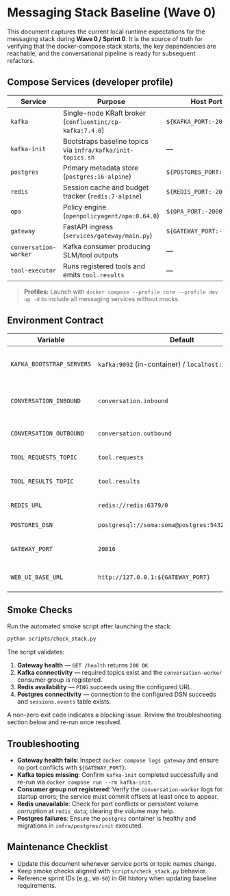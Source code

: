 # Messaging Stack Baseline (Wave 0)

This document captures the current local runtime expectations for the messaging stack during **Wave 0 / Sprint 0**. It is the source of truth for verifying that the docker-compose stack starts, the key dependencies are reachable, and the conversational pipeline is ready for subsequent refactors.

## Compose Services (developer profile)

| Service | Purpose | Host Port |
| --- | --- | --- |
| `kafka` | Single-node KRaft broker (`confluentinc/cp-kafka:7.4.0`) | `${KAFKA_PORT:-20000}` |
| `kafka-init` | Bootstraps baseline topics via `infra/kafka/init-topics.sh` | — |
| `postgres` | Primary metadata store (`postgres:16-alpine`) | `${POSTGRES_PORT:-20002}` |
| `redis` | Session cache and budget tracker (`redis:7-alpine`) | `${REDIS_PORT:-20001}` |
| `opa` | Policy engine (`openpolicyagent/opa:0.64.0`) | `${OPA_PORT:-20009}` |
| `gateway` | FastAPI ingress (`services/gateway/main.py`) | `${GATEWAY_PORT:-20016}` |
| `conversation-worker` | Kafka consumer producing SLM/tool outputs | — |
| `tool-executor` | Runs registered tools and emits `tool.results` | — |
<!-- memory-service removed; SomaBrain HTTP is used by services directly -->

> **Profiles:** Launch with `docker compose --profile core --profile dev up -d` to include all messaging services without mocks.

## Environment Contract

| Variable | Default | Notes |
| --- | --- | --- |
| `KAFKA_BOOTSTRAP_SERVERS` | `kafka:9092` (in-container) / `localhost:20000` (host) | Shared across gateway, worker, tool executor. |
| `CONVERSATION_INBOUND` | `conversation.inbound` | Gateway publishes inbound chat here. |
| `CONVERSATION_OUTBOUND` | `conversation.outbound` | Worker streams responses on this topic. |
| `TOOL_REQUESTS_TOPIC` | `tool.requests` | Worker ➜ tool executor traffic. |
| `TOOL_RESULTS_TOPIC` | `tool.results` | Tool executor ➜ worker/gateway responses. |
| `REDIS_URL` | `redis://redis:6379/0` | Cache + budget ledger. |
| `POSTGRES_DSN` | `postgresql://soma:soma@postgres:5432/somaagent01` | Session/event persistence. |
| `GATEWAY_PORT` | `20016` | Exposes FastAPI ingress to the host. |
| `WEB_UI_BASE_URL` | `http://127.0.0.1:${GATEWAY_PORT}` | UI is served by Gateway (single origin). |

## Smoke Checks

Run the automated smoke script after launching the stack:

```bash
python scripts/check_stack.py
```

The script validates:

1. **Gateway health** — `GET /health` returns `200 OK`.
2. **Kafka connectivity** — required topics exist and the `conversation-worker` consumer group is registered.
3. **Redis availability** — `PING` succeeds using the configured URL.
4. **Postgres connectivity** — connection to the configured DSN succeeds and `sessions.events` table exists.

A non-zero exit code indicates a blocking issue. Review the troubleshooting section below and re-run once resolved.

## Troubleshooting

- **Gateway health fails**: Inspect `docker compose logs gateway` and ensure no port conflicts with `${GATEWAY_PORT}`.
- **Kafka topics missing**: Confirm `kafka-init` completed successfully and re-run via `docker compose run --rm kafka-init`.
- **Consumer group not registered**: Verify the `conversation-worker` logs for startup errors; the service must commit offsets at least once to appear.
- **Redis unavailable**: Check for port conflicts or persistent volume corruption at `redis_data`; clearing the volume may help.
- **Postgres failures**: Ensure the `postgres` container is healthy and migrations in `infra/postgres/init` executed.

## Maintenance Checklist

- Update this document whenever service ports or topic names change.
- Keep smoke checks aligned with `scripts/check_stack.py` behavior.
- Reference sprint IDs (e.g., `W0-S0`) in Git history when updating baseline requirements.
